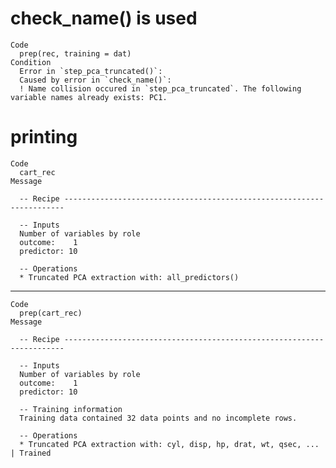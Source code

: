 # check_name() is used

    Code
      prep(rec, training = dat)
    Condition
      Error in `step_pca_truncated()`:
      Caused by error in `check_name()`:
      ! Name collision occured in `step_pca_truncated`. The following variable names already exists: PC1.

# printing

    Code
      cart_rec
    Message
      
      -- Recipe ----------------------------------------------------------------------
      
      -- Inputs 
      Number of variables by role
      outcome:    1
      predictor: 10
      
      -- Operations 
      * Truncated PCA extraction with: all_predictors()

---

    Code
      prep(cart_rec)
    Message
      
      -- Recipe ----------------------------------------------------------------------
      
      -- Inputs 
      Number of variables by role
      outcome:    1
      predictor: 10
      
      -- Training information 
      Training data contained 32 data points and no incomplete rows.
      
      -- Operations 
      * Truncated PCA extraction with: cyl, disp, hp, drat, wt, qsec, ... | Trained

